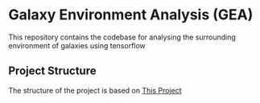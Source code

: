 # Galaxy Environment Analysis (GEA)

This repository contains the codebase for analysing the surrounding environment of galaxies using tensorflow

## Project Structure

The structure of the project is based on [This Project](https://github.com/MrGemy95/Tensorflow-Project-Template)
